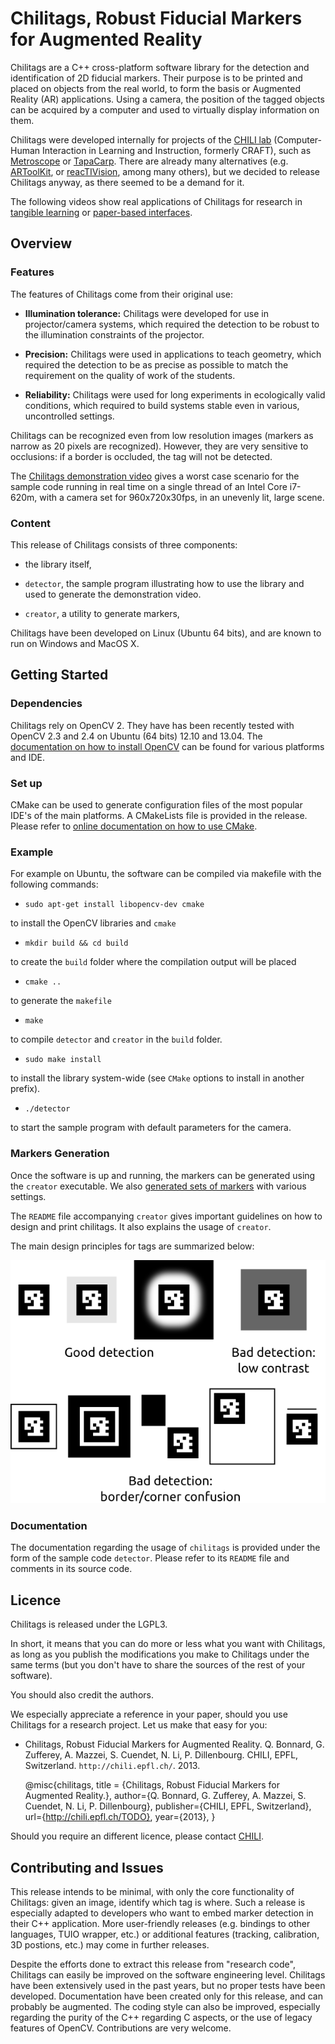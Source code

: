 Chilitags, Robust Fiducial Markers for Augmented Reality
========================================================

Chilitags are a C++ cross-platform software library for the detection and
identification of 2D fiducial markers.  Their purpose is to be printed and
placed on objects from the real world, to form the basis or Augmented Reality
(AR) applications.  Using a camera, the position of the tagged objects can be
acquired by a computer and used to virtually display information on them.

Chilitags were developed internally for projects of the [CHILI
lab](http://chili.epfl.ch/) (Computer-Human Interaction in Learning and
Instruction, formerly CRAFT), such as
[Metroscope](http://craft.epfl.ch/lang/en/PaperTangibleInterface) or
[TapaCarp](http://chili.epfl.ch/page-92256-en.html).  There are already many
alternatives (e.g. [ARToolKit](http://www.hitl.washington.edu/artoolkit/), or
[reacTIVision](http://reactivision.sourceforge.net/), among many others), but
we decided to release Chilitags anyway, as there seemed to be a demand for it.

The following videos show real applications of Chilitags for research in [tangible
learning](http://youtu.be/vnlLeCYxmCs) or [paper-based
interfaces](http://youtu.be/F_gSwHZ2u1Y).

Overview
--------


### Features

The features of Chilitags come from their original use:

 * **Illumination tolerance:** Chilitags were developed for use in
   projector/camera systems, which required the detection to be robust to the
   illumination constraints of the projector.

 * **Precision:** Chilitags were used in applications to teach geometry, which
   required the detection to be as precise as possible to match the requirement
   on the quality of work of the students.

 * **Reliability:** Chilitags were used for long experiments in ecologically
   valid conditions, which required to build systems stable even in various,
   uncontrolled settings.

Chilitags can be recognized even from low resolution images (markers as narrow
as 20 pixels are recognized).  However, they are very sensitive to occlusions:
if a border is occluded, the tag will not be detected.

The [Chilitags demonstration video](http://youtu.be/WafWuJfEYbg) gives a worst
case scenario for the sample code running in real time on a single thread of an
Intel Core i7-620m, with a camera set for 960x720x30fps, in an unevenly lit,
large scene.



### Content

This release of Chilitags consists of three components:

 * the library itself,

 * `detector`, the sample program illustrating how to use the library and used
   to generate the demonstration video.

 * `creator`, a utility to generate markers,

Chilitags have been developed on Linux (Ubuntu 64 bits), and are known to run
on Windows and MacOS X.



Getting Started
---------------


### Dependencies

Chilitags rely on OpenCV 2.  They have has been recently tested with OpenCV 2.3
and 2.4 on Ubuntu (64 bits) 12.10 and 13.04.  The [documentation on how to
install
OpenCV](http://docs.opencv.org/doc/tutorials/introduction/table_of_content_introduction/table_of_content_introduction.html)
can be found for various platforms and IDE.


### Set up

CMake can be used to generate configuration files of the most popular IDE's of
the main platforms.  A CMakeLists file is provided in the release.  Please
refer to [online documentation on how to use
CMake](http://www.cmake.org/cmake/help/runningcmake.html).


### Example

For example on Ubuntu, the software can be compiled via makefile with the
following commands:

 * `sudo apt-get install libopencv-dev cmake`

 to install the OpenCV libraries and `cmake`

 * `mkdir build && cd build`

 to create the `build` folder where the compilation output will be placed

 * `cmake ..`

 to generate the `makefile`

 * `make`
 
 to compile `detector` and `creator` in the `build` folder.

 * `sudo make install`

 to install the library system-wide (see `CMake` options to install in another prefix).

 * `./detector`
 
 to start the sample program with default parameters for the camera.

### Markers Generation

Once the software is up and running, the markers can be generated using the
`creator` executable.  We also [generated sets of
markers](http://chili.epfl.ch/files/content/sites/chili/files/files/tags.zip) with various settings.

The `README` file accompanying `creator` gives important guidelines on how to
design and print chilitags.  It also explains the usage of `creator`.

The main design principles for tags are summarized below:

![Tag design principles](doc/tagdesign.png)

### Documentation

The documentation regarding the usage of `chilitags` is provided under the form
of the sample code `detector`.  Please refer to its `README` file and comments in
its source code.

Licence
-------

Chilitags is released under the LGPL3.

In short, it means that you can do more or less what you want with Chilitags,
as long as you publish the modifications you make to Chilitags under the same
terms (but you don't have to share the sources of the rest of your software).

You should also credit the authors.

We especially appreciate a reference in your paper, should you use Chilitags
for a research project.  Let us make that easy for you:

 * Chilitags, Robust Fiducial Markers for Augmented Reality. Q. Bonnard, G.
   Zufferey, A. Mazzei, S. Cuendet, N. Li, P. Dillenbourg. CHILI, EPFL,
   Switzerland. `http://chili.epfl.ch/`. 2013.

    @misc{chilitags,
        title = {Chilitags, Robust Fiducial Markers for Augmented Reality.},
        author={Q. Bonnard, G. Zufferey, A. Mazzei, S. Cuendet, N. Li, P. Dillenbourg},
        publisher={CHILI, EPFL, Switzerland},
        url={http://chili.epfl.ch/TODO},
        year={2013},
    }

Should you require an different licence, please contact [CHILI](http://chili.epfl.ch).

Contributing and Issues
-----------------------

This release intends to be minimal, with only the core functionality of
Chilitags: given an image, identify which tag is where.  Such a release is
especially adapted to developers who want to embed marker detection in their
C++ application.  More user-friendly releases (e.g. bindings to other
languages, TUIO wrapper, etc.) or additional features (tracking, calibration,
3D postions, etc.) may come in further releases.

Despite the efforts done to extract this release from "research code",
Chilitags can easily be improved on the software engineering level.  Chilitags
have been extensively used in the past years, but no proper tests have been
developed.  Documentation have been created only for this release, and can
probably be augmented.  The coding style can also be improved, especially
regarding the purity of the C++ regarding C aspects, or the use of legacy
features of OpenCV.  Contributions are very welcome.

